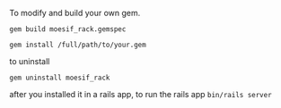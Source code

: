 To modify and build your own gem.

```
gem build moesif_rack.gemspec
```

```
gem install /full/path/to/your.gem
```

to uninstall

```
gem uninstall moesif_rack
```

after you installed it in a rails app, to run the rails app `bin/rails server`
